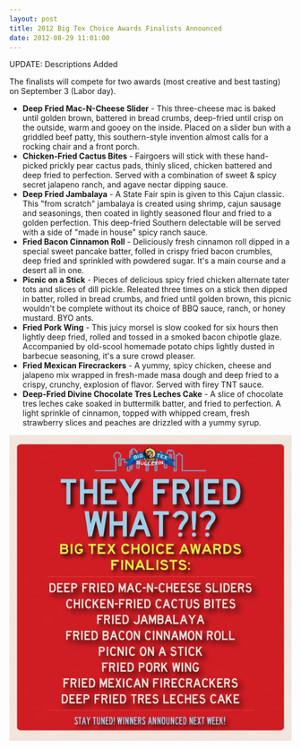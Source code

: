 ```yaml
---
layout: post
title: 2012 Big Tex Choice Awards Finalists Announced
date: 2012-08-29 11:01:00
---
```


UPDATE: Descriptions Added

The finalists will compete for two awards (most creative and best
tasting) on September 3 (Labor day).

- **Deep Fried Mac-N-Cheese Slider** - This three-cheese mac is baked
until golden brown, battered in bread crumbs, deep-fried until crisp on
the outside, warm and gooey on the inside. Placed on a slider bun with a
griddled beef patty, this southern-style invention almost calls for a
rocking chair and a front porch.
- **Chicken-Fried Cactus Bites** - Fairgoers will stick with these
hand-picked prickly pear cactus pads, thinly sliced, chicken battered
and deep fried to perfection. Served with a combination of sweet & spicy
secret jalapeno ranch, and agave nectar dipping sauce.
- **Deep Fried Jambalaya** - A State Fair spin is given to this Cajun
classic. This "from scratch" jambalaya is created using shrimp, cajun
sausage and seasonings, then coated in lightly seasoned flour and fried
to a golden perfection. This deep-fried Southern delectable will be
served with a side of "made in house" spicy ranch sauce.
- **Fried Bacon Cinnamon Roll** - Deliciously fresh cinnamon roll dipped
in a special sweet pancake batter, folled in crispy fried bacon
crumbles, deep fried and sprinkled with powdered sugar. It's a main
course and a desert all in one.
- **Picnic on a Stick** - Pieces of delicious spicy fried chicken
alternate tater tots and slices of dill pickle. Releated three times on
a stick then dipped in batter, rolled in bread crumbs, and fried until
golden brown, this picnic wouldn't be complete without its choice of BBQ
sauce, ranch, or honey mustard. BYO ants.
- **Fried Pork Wing** - This juicy morsel is slow cooked for six hours
then lightly deep fried, rolled and tossed in a smoked bacon chipotle
glaze. Accompanied by old-scool homemade potato chips lightly dusted in
barbecue seasoning, it's a sure crowd pleaser.
- **Fried Mexican Firecrackers** - A yummy, spicy chicken, cheese and
jalapeno mix wrapped in fresh-made masa dough and deep fried to a
crispy, crunchy, explosion of flavor. Served with firey TNT sauce.
- **Deep-Fried Divine Chocolate Tres Leches Cake** - A slice of
chocolate tres leches cake soaked in buttermilk batter, and fried to
perfection. A light sprinkle of cinnamon, topped with whipped cream,
fresh strawberry slices and peaches are drizzled with a yummy syrup.

<!--more-->

![They Fried What?!?](/images/2012/08/29/finalists.jpg)
